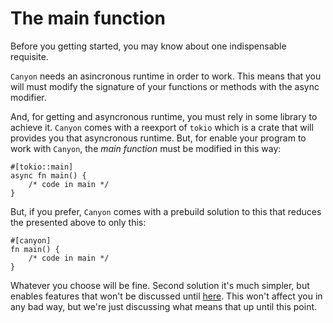 # The main function

Before you getting started, you may know about one indispensable requisite.

`Canyon` needs an asincronous runtime in order to work. This means that you will
must modify the signature of your functions or methods with the async modifier.

And, for getting and asyncronous runtime, you must rely in some library to achieve it.
`Canyon` comes with a reexport of `tokio` which is a crate that will provides you
that asyncronous runtime. But, for enable your program to work with `Canyon`, 
the *main function* must be modified in this way:

```
#[tokio::main]
async fn main() { 
    /* code in main */ 
}
```

But, if you prefer, `Canyon` comes with a prebuild solution to this that reduces the presented
above to only this:

```
#[canyon]
fn main() { 
    /* code in main */ 
}
```

Whatever you choose will be fine. Second solution it's much simpler, but enables features that
won't be discussed until [here](../the_final_boss.md). This won't affect you in any bad way, 
but we're just discussing what means that up until this point.